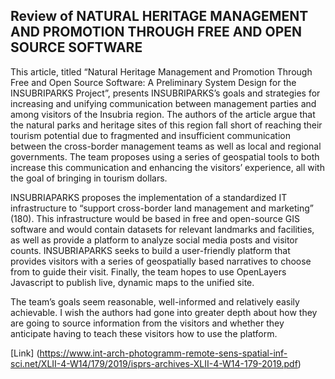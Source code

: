 ## Review of NATURAL HERITAGE MANAGEMENT AND PROMOTION THROUGH FREE AND OPEN SOURCE SOFTWARE
This article, titled “Natural Heritage Management and Promotion Through Free and Open Source Software: A Preliminary System Design for the INSUBRIPARKS Project”, presents INSUBRIPARKS’s goals and strategies for increasing and unifying communication between management parties and among visitors of the Insubria region. The authors of the article argue that the natural parks and heritage sites of this region fall short of reaching their tourism potential due to fragmented and insufficient communication between the cross-border management teams as well as local and regional governments. The team proposes using a series of geospatial tools to both increase this communication and enhancing the visitors’ experience, all with the goal of bringing in tourism dollars.

INSUBRIAPARKS proposes the implementation of a standardized IT infrastructure to “support cross-border land management and marketing” (180). This infrastructure would be based in free and open-source GIS software and would contain datasets for relevant landmarks and facilities, as well as provide a platform to analyze social media posts and visitor counts. INSUBRIAPARKS seeks to build a user-friendly platform that provides visitors with a series of geospatially based narratives to choose from to guide their visit. Finally, the team hopes to use OpenLayers Javascript to publish live, dynamic maps to the unified site. 

The team’s goals seem reasonable, well-informed and relatively easily achievable. I wish the authors had gone into greater depth about how they are going to source information from the visitors and whether they anticipate having to teach these visitors how to use the platform. 

[Link] (https://www.int-arch-photogramm-remote-sens-spatial-inf-sci.net/XLII-4-W14/179/2019/isprs-archives-XLII-4-W14-179-2019.pdf)


